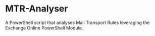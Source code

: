 # MTR-Analyser
A PowerShell script that analyses Mail Transport Rules leveraging the Exchange Online PowerShell Module.
